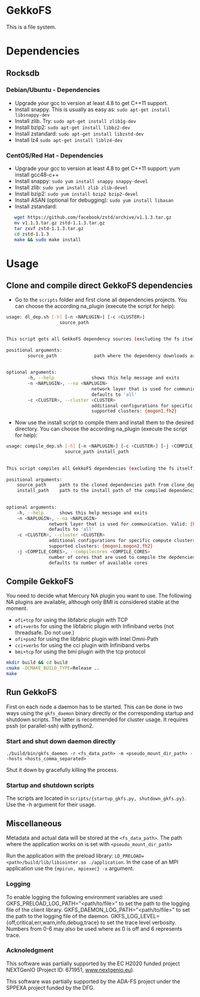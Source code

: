 # GekkoFS
This is a file system.

# Dependencies

## Rocksdb

### Debian/Ubuntu - Dependencies

- Upgrade your gcc to version at least 4.8 to get C++11 support.
- Install snappy. This is usually as easy as: `sudo apt-get install libsnappy-dev`
- Install zlib. Try: `sudo apt-get install zlib1g-dev`
- Install bzip2: `sudo apt-get install libbz2-dev`
- Install zstandard: `sudo apt-get install libzstd-dev`
- Install lz4 `sudo apt-get install liblz4-dev`

### CentOS/Red Hat - Dependencies
- Upgrade your gcc to version at least 4.8 to get C++11 support: yum install gcc48-c++
- Install snappy:
    `sudo yum install snappy snappy-devel`
- Install zlib:
    `sudo yum install zlib zlib-devel`
- Install bzip2:
    `sudo yum install bzip2 bzip2-devel`
- Install ASAN (optional for debugging):
    `sudo yum install libasan`
- Install zstandard:

```bash
   wget https://github.com/facebook/zstd/archive/v1.1.3.tar.gz
   mv v1.1.3.tar.gz zstd-1.1.3.tar.gz
   tar zxvf zstd-1.1.3.tar.gz
   cd zstd-1.1.3
   make && sudo make install
```

# Usage

## Clone and compile direct GekkoFS dependencies

- Go to the `scripts` folder and first clone all dependencies projects. You can choose the according na_plugin
(execute the script for help):

```bash
usage: dl_dep.sh [-h] [-n <NAPLUGIN>] [-c <CLUSTER>]
                    source_path
 	

This script gets all GekkoFS dependency sources (excluding the fs itself)
 
positional arguments:
        source_path              path where the dependency downloads are put
 
 
optional arguments:
        -h, --help              shows this help message and exits
        -n <NAPLUGIN>, --na <NAPLUGIN>
                                network layer that is used for communication. Valid: {bmi,cci,ofi,all}
                                defaults to 'all'
        -c <CLUSTER>, --cluster <CLUSTER>
                                additional configurations for specific compute clusters
                                supported clusters: {mogon1,fh2}
```
- Now use the install script to compile them and install them to the desired directory. You can choose the according
na_plugin (execute the script for help):

```bash
usage: compile_dep.sh [-h] [-n <NAPLUGIN>] [-c <CLUSTER>] [-j <COMPILE_CORES>]
                      source_path install_path
	
 
This script compiles all GekkoFS dependencies (excluding the fs itself)
 
positional arguments:
    source_path 	path to the cloned dependencies path from clone_dep.sh
    install_path    path to the install path of the compiled dependencies
 
 
optional arguments:
    -h, --help      shows this help message and exits
    -n <NAPLUGIN>, --na <NAPLUGIN>
                network layer that is used for communication. Valid: {bmi,cci,ofi,all}
                defaults to 'all'
    -c <CLUSTER>, --cluster <CLUSTER>
                additional configurations for specific compute clusters
                supported clusters: {mogon1,mogon2,fh2}
    -j <COMPILE_CORES>, --compilecores <COMPILE_CORES>
                number of cores that are used to compile the depdencies
                defaults to number of available cores
```

## Compile GekkoFS
You need to decide what Mercury NA plugin you want to use. The following NA plugins are available, although only BMI is considered stable at the moment.
 - `ofi+tcp` for using the libfabric plugin with TCP
 - `ofi+verbs` for using the libfabric plugin with Infiniband verbs (not threadsafe. Do not use.)
 - `ofi+psm2` for using the libfabric plugin with Intel Omni-Path
 - `cci+verbs` for using the cci plugin with Infiniband verbs
 - `bmi+tcp` for using the bmi plugin with the tcp protocol 

```bash
mkdir build && cd build
cmake -DCMAKE_BUILD_TYPE=Release ..
make
```

## Run GekkoFS

First on each node a daemon has to be started. This can be done in two ways using the `gkfs_daemon` binary directly or
the corresponding startup and shutdown scripts. The latter is recommended for cluster usage. It requires pssh (or
parallel-ssh) with python2.

### Start and shut down daemon directly

`./build/bin/gkfs_daemon -r <fs_data_path> -m <pseudo_mount_dir_path> --hosts <hosts_comma_separated>`
 
Shut it down by gracefully killing the process.
 
### Startup and shutdown scripts

The scripts are located in `scripts/{startup_gkfs.py, shutdown_gkfs.py}`. Use the -h argument for their usage.

## Miscellaneous

Metadata and actual data will be stored at the `<fs_data_path>`. The path where the application works on is set with
`<pseudo_mount_dir_path>`
 
Run the application with the preload library: `LD_PRELOAD=<path>/build/lib/libiointer.so ./application`. In the case of
an MPI application use the `{mpirun, mpiexec} -x` argument.
 
### Logging
To enable logging the following environment variables are used:
GKFS_PRELOAD_LOG_PATH="<path/to/file>" to set the path to the logging file of the client library.
GKFS_DAEMON_LOG_PATH="<path/to/file>" to set the path to the logging file of the daemon.
GKFS_LOG_LEVEL={off,critical,err,warn,info,debug,trace} to set the trace level verbosity.
Numbers from 0-6 may also be used where as 0 is off and 6 represents trace.


### Acknoledgment

This software was partially supported by the EC H2020 funded project NEXTGenIO (Project ID: 671951, www.nextgenio.eu).

This software was partially supported by the ADA-FS project under the SPPEXA project funded by the DFG.